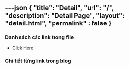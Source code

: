 ---json
{
    "title": "Detail",
    "url": "/",
    "description": "Detail Page",
    "layout": "detail.html",
    "permalink" : false
}
---

### Danh sách các link trong file
- [Click Here](/blog-list.html)

### Chi tiết từng link trong blog
